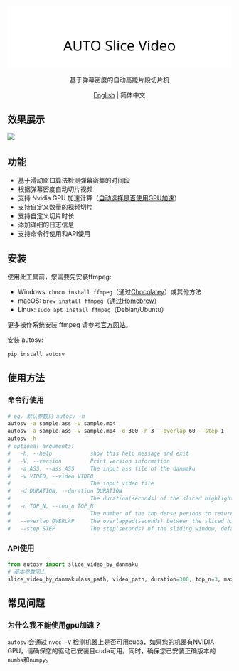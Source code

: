 <div align="center">
  <picture>
    <source media="(prefers-color-scheme: dark)" srcset="assets/headerDark.svg" />
    <img src="assets/headerLight.svg" alt="auto-slice-video" />
  </picture>

基于弹幕密度的自动高能片段切片机

[English](./README.md) | 简体中文

</div>

## 效果展示

![](https://cdn.jsdelivr.net/gh/timerring/scratchpad2023/2024/2025-03-25-18-27-58.gif)

## 功能

- 基于滑动窗口算法检测弹幕密集的时间段
- 根据弹幕密度自动切片视频
- 支持 Nvidia GPU 加速计算（[自动选择是否使用GPU加速](#为什么我不能使用gpu加速)）
- 支持自定义数量的视频切片
- 支持自定义切片时长
- 添加详细的日志信息
- 支持命令行使用和API使用

## 安装

使用此工具前，您需要先安装ffmpeg:

- Windows: `choco install ffmpeg`（通过[Chocolatey](https://chocolatey.org/)）或其他方法
- macOS: `brew install ffmpeg`（通过[Homebrew](https://brew.sh/)）
- Linux: `sudo apt install ffmpeg`（Debian/Ubuntu）

更多操作系统安装 ffmpeg 请参考[官方网站](https://ffmpeg.org/download.html)。

安装 autosv:

```bash
pip install autosv
```

## 使用方法

### 命令行使用

```bash
# eg. 默认参数见 autosv -h
autosv -a sample.ass -v sample.mp4
autosv -a sample.ass -v sample.mp4 -d 300 -n 3 --overlap 60 --step 1
autosv -h
# optional arguments:
#   -h, --help            show this help message and exit
#   -V, --version         Print version information
#   -a ASS, --ass ASS     The input ass file of the danmaku
#   -v VIDEO, --video VIDEO
#                         The input video file
#   -d DURATION, --duration DURATION
#                         The duration(seconds) of the sliced highlight video, default is 60
#   -n TOP_N, --top_n TOP_N
#                         The number of the top dense periods to return, default is 1
#   --overlap OVERLAP     The overlapped(seconds) between the sliced highlight videos, default is 30
#   --step STEP           The step(seconds) of the sliding window, default is 1
```

### API使用

```python
from autosv import slice_video_by_danmaku
# 基本参数同上
slice_video_by_danmaku(ass_path, video_path, duration=300, top_n=3, max_overlap=60, step=1)
```

## 常见问题

### 为什么我不能使用gpu加速？

`autosv` 会通过 `nvcc -V` 检测机器上是否可用cuda，如果您的机器有NVIDIA GPU，请确保您的驱动已安装且cuda可用。同时，确保您已安装正确版本的`numba`和`numpy`。